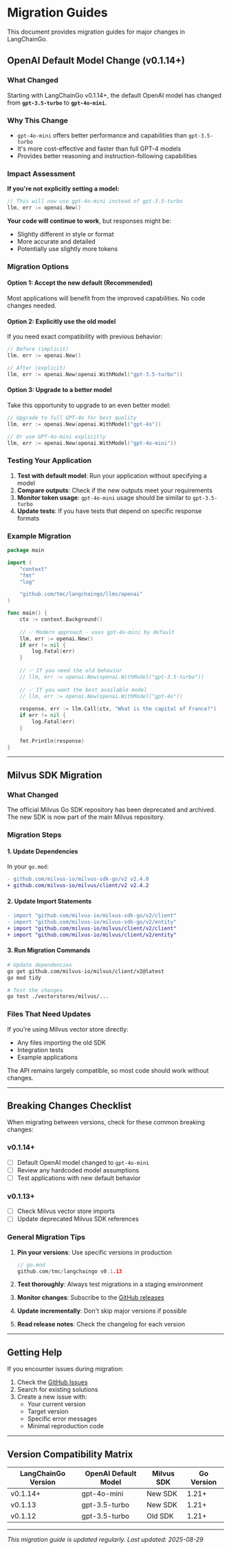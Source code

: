 # Migration Guides

This document provides migration guides for major changes in LangChainGo.

## OpenAI Default Model Change (v0.1.14+)

### What Changed

Starting with LangChainGo v0.1.14+, the default OpenAI model has changed from **`gpt-3.5-turbo`** to **`gpt-4o-mini`**.

### Why This Change

- `gpt-4o-mini` offers better performance and capabilities than `gpt-3.5-turbo`
- It's more cost-effective and faster than full GPT-4 models
- Provides better reasoning and instruction-following capabilities

### Impact Assessment

**If you're not explicitly setting a model:**
```go
// This will now use gpt-4o-mini instead of gpt-3.5-turbo
llm, err := openai.New()
```

**Your code will continue to work**, but responses might be:
- Slightly different in style or format
- More accurate and detailed
- Potentially use slightly more tokens

### Migration Options

#### Option 1: Accept the new default (Recommended)
Most applications will benefit from the improved capabilities. No code changes needed.

#### Option 2: Explicitly use the old model
If you need exact compatibility with previous behavior:

```go
// Before (implicit)
llm, err := openai.New()

// After (explicit)
llm, err := openai.New(openai.WithModel("gpt-3.5-turbo"))
```

#### Option 3: Upgrade to a better model
Take this opportunity to upgrade to an even better model:

```go
// Upgrade to full GPT-4o for best quality
llm, err := openai.New(openai.WithModel("gpt-4o"))

// Or use GPT-4o-mini explicitly
llm, err := openai.New(openai.WithModel("gpt-4o-mini"))
```

### Testing Your Application

1. **Test with default model**: Run your application without specifying a model
2. **Compare outputs**: Check if the new outputs meet your requirements
3. **Monitor token usage**: `gpt-4o-mini` usage should be similar to `gpt-3.5-turbo`
4. **Update tests**: If you have tests that depend on specific response formats

### Example Migration

```go
package main

import (
    "context"
    "fmt"
    "log"

    "github.com/tmc/langchaingo/llms/openai"
)

func main() {
    ctx := context.Background()
    
    // ✅ Modern approach - uses gpt-4o-mini by default
    llm, err := openai.New()
    if err != nil {
        log.Fatal(err)
    }
    
    // ✅ If you need the old behavior
    // llm, err := openai.New(openai.WithModel("gpt-3.5-turbo"))
    
    // ✅ If you want the best available model
    // llm, err := openai.New(openai.WithModel("gpt-4o"))
    
    response, err := llm.Call(ctx, "What is the capital of France?")
    if err != nil {
        log.Fatal(err)
    }
    
    fmt.Println(response)
}
```

---

## Milvus SDK Migration

### What Changed

The official Milvus Go SDK repository has been deprecated and archived. The new SDK is now part of the main Milvus repository.

### Migration Steps

#### 1. Update Dependencies

In your `go.mod`:

```diff
- github.com/milvus-io/milvus-sdk-go/v2 v2.4.0
+ github.com/milvus-io/milvus/client/v2 v2.4.2
```

#### 2. Update Import Statements

```diff
- import "github.com/milvus-io/milvus-sdk-go/v2/client"
- import "github.com/milvus-io/milvus-sdk-go/v2/entity"
+ import "github.com/milvus-io/milvus/client/v2/client"  
+ import "github.com/milvus-io/milvus/client/v2/entity"
```

#### 3. Run Migration Commands

```bash
# Update dependencies
go get github.com/milvus-io/milvus/client/v2@latest
go mod tidy

# Test the changes
go test ./vectorstores/milvus/...
```

### Files That Need Updates

If you're using Milvus vector store directly:
- Any files importing the old SDK
- Integration tests
- Example applications

The API remains largely compatible, so most code should work without changes.

---

## Breaking Changes Checklist

When migrating between versions, check for these common breaking changes:

### v0.1.14+
- [ ] Default OpenAI model changed to `gpt-4o-mini`
- [ ] Review any hardcoded model assumptions
- [ ] Test applications with new default behavior

### v0.1.13+
- [ ] Check Milvus vector store imports
- [ ] Update deprecated Milvus SDK references

### General Migration Tips

1. **Pin your versions**: Use specific versions in production
   ```go
   // go.mod
   github.com/tmc/langchaingo v0.1.13
   ```

2. **Test thoroughly**: Always test migrations in a staging environment

3. **Monitor changes**: Subscribe to the [GitHub releases](https://github.com/tmc/langchaingo/releases)

4. **Update incrementally**: Don't skip major versions if possible

5. **Read release notes**: Check the changelog for each version

---

## Getting Help

If you encounter issues during migration:

1. Check the [GitHub Issues](https://github.com/tmc/langchaingo/issues)
2. Search for existing solutions
3. Create a new issue with:
   - Your current version
   - Target version
   - Specific error messages
   - Minimal reproduction code

---

## Version Compatibility Matrix

| LangChainGo Version | OpenAI Default Model | Milvus SDK | Go Version |
|-------------------|---------------------|------------|------------|
| v0.1.14+ | gpt-4o-mini | New SDK | 1.21+ |
| v0.1.13 | gpt-3.5-turbo | New SDK | 1.21+ |
| v0.1.12 | gpt-3.5-turbo | Old SDK | 1.21+ |

---

*This migration guide is updated regularly. Last updated: 2025-08-29*